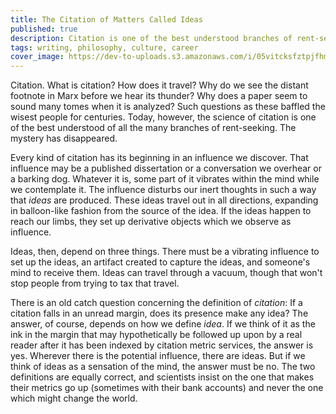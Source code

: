 ```yaml
---
title: The Citation of Matters Called Ideas
published: true
description: Citation is one of the best understood branches of rent-seeking.
tags: writing, philosophy, culture, career
cover_image: https://dev-to-uploads.s3.amazonaws.com/i/05vitcksfztpjfhmtod6.png
---
```

Citation. What is citation? How does it travel? Why do we see the distant footnote in Marx before we hear its thunder? Why does a paper seem to sound many tomes when it is analyzed? Such questions as these baffled the wisest people for centuries. Today, however, the science of citation is one of the best understood of all the many branches of rent-seeking. The mystery has disappeared.

Every kind of citation has its beginning in an influence we discover. That influence may be a published dissertation or a conversation we overhear or a barking dog. Whatever it is, some part of it vibrates within the mind while we contemplate it. The influence disturbs our inert thoughts in such a way that *ideas* are produced. These ideas travel out in all directions, expanding in balloon-like fashion from the source of the idea. If the ideas happen to reach our limbs, they set up derivative objects which we observe as influence.

Ideas, then, depend on three things. There must be a vibrating influence to set up the ideas, an artifact created to capture the ideas, and someone's mind to receive them. Ideas can travel through a vacuum, though that won't stop people from trying to tax that travel.

There is an old catch question concerning the definition of *citation*: If a citation falls in an unread margin, does its presence make any idea? The answer, of course, depends on how we define *idea*. If we think of it as the ink in the margin that may hypothetically be followed up upon by a real reader after it has been indexed by citation metric services, the answer is yes. Wherever there is the potential influence, there are ideas. But if we think of ideas as a sensation of the mind, the answer must be no. The two definitions are equally correct, and scientists insist on the one that makes their metrics go up (sometimes with their bank accounts) and never the one which might change the world.


